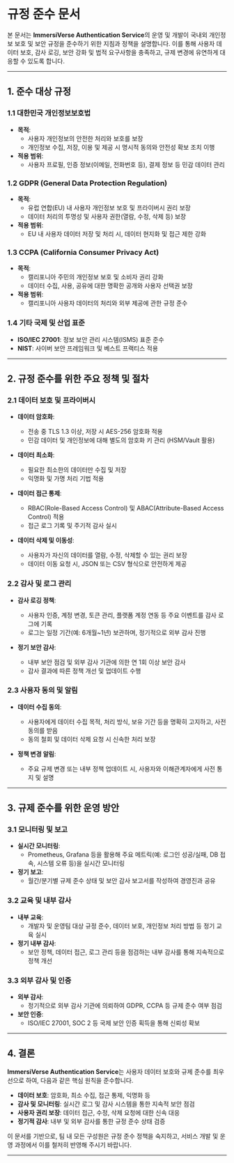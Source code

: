 # 규정 준수 문서

본 문서는 **ImmersiVerse Authentication Service**의 운영 및 개발이 국내외 개인정보 보호 및 보안 규정을 준수하기 위한 지침과 정책을 설명합니다. 이를 통해 사용자 데이터 보호, 감사 로깅, 보안 강화 및 법적 요구사항을 충족하고, 규제 변경에 유연하게 대응할 수 있도록 합니다.

---

## 1. 준수 대상 규정

### 1.1 대한민국 개인정보보호법
- **목적**:  
  - 사용자 개인정보의 안전한 처리와 보호를 보장  
  - 개인정보 수집, 저장, 이용 및 제공 시 명시적 동의와 안전성 확보 조치 이행
- **적용 범위**:  
  - 사용자 프로필, 인증 정보(이메일, 전화번호 등), 결제 정보 등 민감 데이터 관리

### 1.2 GDPR (General Data Protection Regulation)
- **목적**:  
  - 유럽 연합(EU) 내 사용자 개인정보 보호 및 프라이버시 권리 보장  
  - 데이터 처리의 투명성 및 사용자 권한(열람, 수정, 삭제 등) 보장
- **적용 범위**:  
  - EU 내 사용자 데이터 저장 및 처리 시, 데이터 현지화 및 접근 제한 강화

### 1.3 CCPA (California Consumer Privacy Act)
- **목적**:  
  - 캘리포니아 주민의 개인정보 보호 및 소비자 권리 강화  
  - 데이터 수집, 사용, 공유에 대한 명확한 공개와 사용자 선택권 보장
- **적용 범위**:  
  - 캘리포니아 사용자 데이터의 처리와 외부 제공에 관한 규정 준수

### 1.4 기타 국제 및 산업 표준
- **ISO/IEC 27001**: 정보 보안 관리 시스템(ISMS) 표준 준수  
- **NIST**: 사이버 보안 프레임워크 및 베스트 프랙티스 적용

---

## 2. 규정 준수를 위한 주요 정책 및 절차

### 2.1 데이터 보호 및 프라이버시

- **데이터 암호화**:  
  - 전송 중 TLS 1.3 이상, 저장 시 AES-256 암호화 적용  
  - 민감 데이터 및 개인정보에 대해 별도의 암호화 키 관리 (HSM/Vault 활용)
  
- **데이터 최소화**:  
  - 필요한 최소한의 데이터만 수집 및 저장  
  - 익명화 및 가명 처리 기법 적용

- **데이터 접근 통제**:  
  - RBAC(Role-Based Access Control) 및 ABAC(Attribute-Based Access Control) 적용  
  - 접근 로그 기록 및 주기적 감사 실시

- **데이터 삭제 및 이동성**:  
  - 사용자가 자신의 데이터를 열람, 수정, 삭제할 수 있는 권리 보장  
  - 데이터 이동 요청 시, JSON 또는 CSV 형식으로 안전하게 제공

### 2.2 감사 및 로그 관리

- **감사 로깅 정책**:  
  - 사용자 인증, 계정 변경, 토큰 관리, 플랫폼 계정 연동 등 주요 이벤트를 감사 로그에 기록  
  - 로그는 일정 기간(예: 6개월~1년) 보관하며, 정기적으로 외부 감사 진행

- **정기 보안 감사**:  
  - 내부 보안 점검 및 외부 감사 기관에 의한 연 1회 이상 보안 감사  
  - 감사 결과에 따른 정책 개선 및 업데이트 수행

### 2.3 사용자 동의 및 알림

- **데이터 수집 동의**:  
  - 사용자에게 데이터 수집 목적, 처리 방식, 보유 기간 등을 명확히 고지하고, 사전 동의를 받음  
  - 동의 철회 및 데이터 삭제 요청 시 신속한 처리 보장

- **정책 변경 알림**:  
  - 주요 규제 변경 또는 내부 정책 업데이트 시, 사용자와 이해관계자에게 사전 통지 및 설명

---

## 3. 규제 준수를 위한 운영 방안

### 3.1 모니터링 및 보고

- **실시간 모니터링**:  
  - Prometheus, Grafana 등을 활용해 주요 메트릭(예: 로그인 성공/실패, DB 접속, 시스템 오류 등)을 실시간 모니터링
- **정기 보고**:  
  - 월간/분기별 규제 준수 상태 및 보안 감사 보고서를 작성하여 경영진과 공유

### 3.2 교육 및 내부 감사

- **내부 교육**:  
  - 개발자 및 운영팀 대상 규정 준수, 데이터 보호, 개인정보 처리 방법 등 정기 교육 실시
- **정기 내부 감사**:  
  - 보안 정책, 데이터 접근, 로그 관리 등을 점검하는 내부 감사를 통해 지속적으로 정책 개선

### 3.3 외부 감사 및 인증

- **외부 감사**:  
  - 정기적으로 외부 감사 기관에 의뢰하여 GDPR, CCPA 등 규제 준수 여부 점검
- **보안 인증**:  
  - ISO/IEC 27001, SOC 2 등 국제 보안 인증 획득을 통해 신뢰성 확보

---

## 4. 결론

**ImmersiVerse Authentication Service**는 사용자 데이터 보호와 규제 준수를 최우선으로 하여, 다음과 같은 핵심 원칙을 준수합니다.

- **데이터 보호**: 암호화, 최소 수집, 접근 통제, 익명화 등  
- **감사 및 모니터링**: 실시간 로그 및 감사 시스템을 통한 지속적 보안 점검  
- **사용자 권리 보장**: 데이터 접근, 수정, 삭제 요청에 대한 신속 대응  
- **정기적 감사**: 내부 및 외부 감사를 통한 규정 준수 상태 검증

이 문서를 기반으로, 팀 내 모든 구성원은 규정 준수 정책을 숙지하고, 서비스 개발 및 운영 과정에서 이를 철저히 반영해 주시기 바랍니다.

---